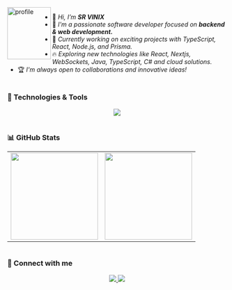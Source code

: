 <div align="left">
<img align="left" width=100 height=120 src="https://avatars.githubusercontent.com/u/136682675?v=4" alt="profile"/>
</div>

<div align="left">

- 👋 <i>Hi, I’m <b>SR VINIX</b></i>
- 🌱 <i>I'm a passionate software developer focused on <b>backend & web development.</b></i>
- 🚀 <i>Currently working on exciting projects with TypeScript, React, Node.js, and Prisma.</i>
- 🔥 <i>Exploring new technologies like React, Nextjs, WebSockets, Java, TypeScript, C# and cloud solutions.</i>
- 🏆 <i>I'm always open to collaborations and innovative ideas!</i>

</div>

#

### **🚀 Technologies & Tools**
<p align="center">
    <a href="https://skillicons.dev">
        <img src="https://skillicons.dev/icons?i=java,ts,react,nodejs,prisma,supabase,mysql,postgres,docker,aws" />
    </a>
</p>

#

### **📊 GitHub Stats**
<table align="center">
    <tr>
        <td>
            <img height="200" src="https://github-readme-stats.vercel.app/api?username=alguemqualquer123&show_icons=true&theme=radical">
        </td>
        <td>
            <img height="200" src="https://github-readme-stats.vercel.app/api/top-langs/?username=alguemqualquer123&layout=compact&theme=radical">
        </td>
    </tr>
</table>

#

### **📲 Connect with me**
<p align="center">
  <a href="https://linkedin.com/in/srvinix" target="_blank">
    <img src="https://img.shields.io/badge/-LinkedIn-%230077B5?style=for-the-badge&logo=linkedin&logoColor=white">
  </a>
  <a href="mailto:danilovinicius1790@gmail.com">
    <img src="https://img.shields.io/badge/-Gmail-%23333?style=for-the-badge&logo=gmail&logoColor=white">
  </a>
</p>
